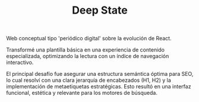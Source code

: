 <h1 align="center">Deep State</h1>

<br>

Web conceptual tipo 'periódico digital' sobre la evolución de React.

Transformé una plantilla básica en una experiencia de contenido especializada, optimizando la lectura con un índice de navegación interactivo.

El principal desafío fue asegurar una estructura semántica óptima para SEO, lo cual resolví con una clara jerarquía de encabezados (H1, H2) y la implementación de metaetiquetas estratégicas. Esto resultó en una interfaz funcional, estética y relevante para los motores de búsqueda.
